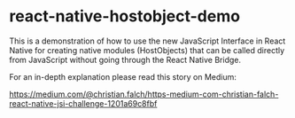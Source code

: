 # react-native-hostobject-demo

This is a demonstration of how to use the new JavaScript Interface in React Native for creating native modules (HostObjects) that can be called directly from JavaScript without going through the React Native Bridge.

For an in-depth explanation please read this story on Medium:

<https://medium.com/@christian.falch/https-medium-com-christian-falch-react-native-jsi-challenge-1201a69c8fbf>